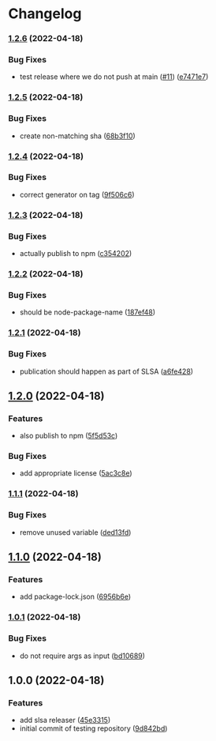 # Changelog

### [1.2.6](https://github.com/bcoe/slsa-github-generator-node-test/compare/v1.2.5...v1.2.6) (2022-04-18)


### Bug Fixes

* test release where we do not push at main ([#11](https://github.com/bcoe/slsa-github-generator-node-test/issues/11)) ([e7471e7](https://github.com/bcoe/slsa-github-generator-node-test/commit/e7471e7d65c2116adadc211a9e6f30ba924ec5f0))

### [1.2.5](https://github.com/bcoe/slsa-github-generator-node-test/compare/v1.2.4...v1.2.5) (2022-04-18)


### Bug Fixes

* create non-matching sha ([68b3f10](https://github.com/bcoe/slsa-github-generator-node-test/commit/68b3f10a4575a5ef690175ce608a8a6d0e27cf9f))

### [1.2.4](https://github.com/bcoe/slsa-github-generator-node-test/compare/v1.2.3...v1.2.4) (2022-04-18)


### Bug Fixes

* correct generator on tag ([9f506c6](https://github.com/bcoe/slsa-github-generator-node-test/commit/9f506c60631f81cde06f4ac53667d7d2d51e236d))

### [1.2.3](https://github.com/bcoe/slsa-github-generator-node-test/compare/v1.2.2...v1.2.3) (2022-04-18)


### Bug Fixes

* actually publish to npm ([c354202](https://github.com/bcoe/slsa-github-generator-node-test/commit/c354202c1d12093da6b8b15c3f149fedfe53c283))

### [1.2.2](https://github.com/bcoe/slsa-github-generator-node-test/compare/v1.2.1...v1.2.2) (2022-04-18)


### Bug Fixes

* should be node-package-name ([187ef48](https://github.com/bcoe/slsa-github-generator-node-test/commit/187ef48589cdadaf51c7000afb26715995f8afae))

### [1.2.1](https://github.com/bcoe/slsa-github-generator-node-test/compare/v1.2.0...v1.2.1) (2022-04-18)


### Bug Fixes

* publication should happen as part of SLSA ([a6fe428](https://github.com/bcoe/slsa-github-generator-node-test/commit/a6fe4284232c2daa53ea287bd6db1a128badaca0))

## [1.2.0](https://github.com/bcoe/slsa-github-generator-node-test/compare/v1.1.1...v1.2.0) (2022-04-18)


### Features

* also publish to npm ([5f5d53c](https://github.com/bcoe/slsa-github-generator-node-test/commit/5f5d53c693e05522283c7ab32e2ad816089d5d10))


### Bug Fixes

* add appropriate license ([5ac3c8e](https://github.com/bcoe/slsa-github-generator-node-test/commit/5ac3c8ef7884b69cefc75f0eb478dc6103aaf38c))

### [1.1.1](https://github.com/bcoe/slsa-github-generator-node-test/compare/v1.1.0...v1.1.1) (2022-04-18)


### Bug Fixes

* remove unused variable ([ded13fd](https://github.com/bcoe/slsa-github-generator-node-test/commit/ded13fdca70fa27571148c47bf30b7c1a8a68b0e))

## [1.1.0](https://github.com/bcoe/slsa-github-generator-node-test/compare/v1.0.1...v1.1.0) (2022-04-18)


### Features

* add package-lock.json ([6956b6e](https://github.com/bcoe/slsa-github-generator-node-test/commit/6956b6efe97741940bdff08ff30234716b60fb06))

### [1.0.1](https://github.com/bcoe/slsa-github-generator-node-test/compare/v1.0.0...v1.0.1) (2022-04-18)


### Bug Fixes

* do not require args as input ([bd10689](https://github.com/bcoe/slsa-github-generator-node-test/commit/bd10689f1411568b0be25569293686296cb63152))

## 1.0.0 (2022-04-18)


### Features

* add slsa releaser ([45e3315](https://github.com/bcoe/slsa-github-generator-node-test/commit/45e3315f76a3c2e11a1c9b1912c2dd369f001343))
* initial commit of testing repository ([9d842bd](https://github.com/bcoe/slsa-github-generator-node-test/commit/9d842bdb2d80b611c9226edbccfa97dd8c6ce1e6))
